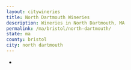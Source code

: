 ```yaml
---
layout: citywineries
title: North Dartmouth Wineries
description: Wineries in North Dartmouth, MA
permalink: /ma/bristol/north-dartmouth/
state: ma
county: bristol
city: north dartmouth
---
```

-
